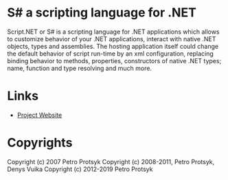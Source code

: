 # S# a scripting language for .NET

Script.NET or S# is a scripting language for .NET applications which allows 
to customize behavior of your .NET applications, interact with native .NET 
objects, types and assemblies. The hosting application itself could change 
the default behavior of script run-time by an xml configuration, replacing
binding behavior to methods, properties, constructors of native .NET types; 
name, function and type resolving and much more.

# Links

* [Project Website](http://www.protsyk.com/scriptdotnet)


# Copyrights

Copyright (c) 2007 Petro Protsyk
Copyright (c) 2008-2011, Petro Protsyk, Denys Vuika
Copyright (c) 2012-2019 Petro Protsyk
